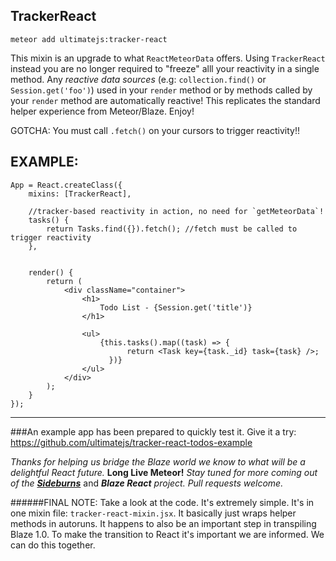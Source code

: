 ## TrackerReact

```
meteor add ultimatejs:tracker-react
```

This mixin is an upgrade to what `ReactMeteorData` offers. Using `TrackerReact` instead you are no longer required to "freeze" alll your reactivity in a single method. Any *reactive data sources* (e.g: `collection.find()` or `Session.get('foo')`) used in your `render` method or by methods called by your `render` method are automatically reactive! This replicates the standard helper experience from Meteor/Blaze. Enjoy!
 
GOTCHA: You must call `.fetch()` on your cursors to trigger reactivity!!

## EXAMPLE:

```
App = React.createClass({
	mixins: [TrackerReact],

	//tracker-based reactivity in action, no need for `getMeteorData`!
	tasks() {
	    return Tasks.find({}).fetch(); //fetch must be called to trigger reactivity
	},
	

	render() {
		return (
			<div className="container">
				<h1>
					Todo List - {Session.get('title')}
				</h1>

				<ul>
				  	{this.tasks().map((task) => {
						  return <Task key={task._id} task={task} />;
					  })}
				</ul>
			</div>
		);
	}
});
```

----
###An example app has been prepared to quickly test it. 
Give it a try: https://github.com/ultimatejs/tracker-react-todos-example

*Thanks for helping us bridge the Blaze world we know to what will be a delightful React future.* **Long Live Meteor!** *Stay tuned for more coming out of the* [***Sideburns***](https://github.com/timbrandin/blaze-react) and ***Blaze React*** *project. Pull requests welcome.*  

######FINAL NOTE: Take a look at the code. It's extremely simple. It's in one mixin file: `tracker-react-mixin.jsx`. It basically just wraps helper methods in autoruns. It happens to also be an important step in transpiling Blaze 1.0. To make the transition to React it's important we are informed. We can do this together.
